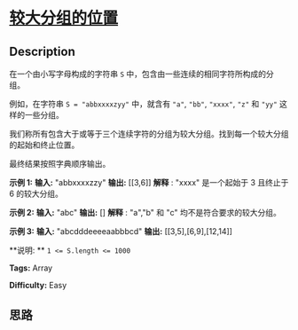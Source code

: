 # [较大分组的位置][title]

## Description

在一个由小写字母构成的字符串 `S` 中，包含由一些连续的相同字符所构成的分组。

例如，在字符串 `S = "abbxxxxzyy"` 中，就含有 `"a"`, `"bb"`, `"xxxx"`, `"z"` 和 `"yy"`
这样的一些分组。

我们称所有包含大于或等于三个连续字符的分组为较大分组。找到每一个较大分组的起始和终止位置。

最终结果按照字典顺序输出。

**示例  1:**
            **输入:** "abbxxxxzzy"    **输出:** [[3,6]]    **解释** : "xxxx" 是一个起始于 3 且终止于 6 的较大分组。    

**示例 2:**
            **输入:** "abc"    **输出:** []    **解释** : "a","b" 和 "c" 均不是符合要求的较大分组。    

**示例 3:**
            **输入:** "abcdddeeeeaabbbcd"    **输出:** [[3,5],[6,9],[12,14]]

**说明:  ** `1 <= S.length <= 1000`


**Tags:** Array

**Difficulty:** Easy

## 思路

[title]: https://leetcode-cn.com/problems/positions-of-large-groups
